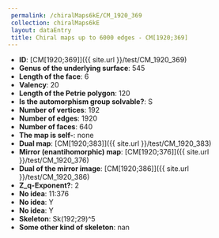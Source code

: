 ```yaml
--- 
 permalink: /chiralMaps6kE/CM_1920_369 
 collection: chiralMaps6kE
 layout: dataEntry
 title: Chiral maps up to 6000 edges - CM[1920;369]
---
```


- **ID**: [CM[1920;369]]({{ site.url }}/test/CM_1920_369)
- **Genus of the underlying surface**: 545
- **Length of the face**: 6
- **Valency**: 20
- **Length of the Petrie polygon**: 120
- **Is the automorphism group solvable?**: S
- **Number of vertices**: 192
- **Number of edges**: 1920
- **Number of faces**: 640
- **The map is self-**: none
- **Dual map**: [CM[1920;383]]({{ site.url }}/test/CM_1920_383)
- **Mirror (enantihomorphic) map**: [CM[1920;376]]({{ site.url }}/test/CM_1920_376)
- **Dual of the mirror image**: [CM[1920;386]]({{ site.url }}/test/CM_1920_386)
- **Z_q-Exponent?**: 2
- **No idea**:  11:376
- **No idea**: Y
- **No idea**: Y
- **Skeleton**: Sk(192;29)^5
- **Some other kind of skeleton**: nan
